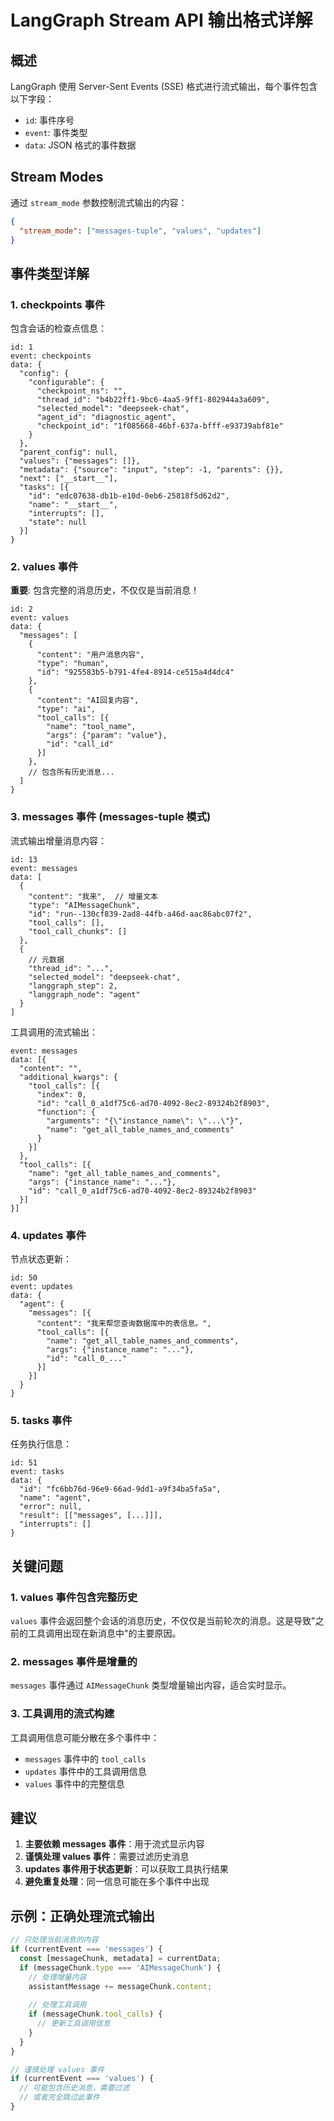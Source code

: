 # LangGraph Stream API 输出格式详解

## 概述

LangGraph 使用 Server-Sent Events (SSE) 格式进行流式输出，每个事件包含以下字段：
- `id`: 事件序号
- `event`: 事件类型
- `data`: JSON 格式的事件数据

## Stream Modes

通过 `stream_mode` 参数控制流式输出的内容：

```json
{
  "stream_mode": ["messages-tuple", "values", "updates"]
}
```

## 事件类型详解

### 1. checkpoints 事件
包含会话的检查点信息：

```
id: 1
event: checkpoints
data: {
  "config": {
    "configurable": {
      "checkpoint_ns": "",
      "thread_id": "b4b22ff1-9bc6-4aa5-9ff1-802944a3a609",
      "selected_model": "deepseek-chat",
      "agent_id": "diagnostic_agent",
      "checkpoint_id": "1f085668-46bf-637a-bfff-e93739abf81e"
    }
  },
  "parent_config": null,
  "values": {"messages": []},
  "metadata": {"source": "input", "step": -1, "parents": {}},
  "next": ["__start__"],
  "tasks": [{
    "id": "edc07638-db1b-e10d-0eb6-25818f5d62d2",
    "name": "__start__",
    "interrupts": [],
    "state": null
  }]
}
```

### 2. values 事件
**重要**: 包含完整的消息历史，不仅仅是当前消息！

```
id: 2
event: values
data: {
  "messages": [
    {
      "content": "用户消息内容",
      "type": "human",
      "id": "925583b5-b791-4fe4-8914-ce515a4d4dc4"
    },
    {
      "content": "AI回复内容",
      "type": "ai",
      "tool_calls": [{
        "name": "tool_name",
        "args": {"param": "value"},
        "id": "call_id"
      }]
    },
    // 包含所有历史消息...
  ]
}
```

### 3. messages 事件 (messages-tuple 模式)
流式输出增量消息内容：

```
id: 13
event: messages
data: [
  {
    "content": "我来",  // 增量文本
    "type": "AIMessageChunk",
    "id": "run--130cf839-2ad8-44fb-a46d-aac86abc07f2",
    "tool_calls": [],
    "tool_call_chunks": []
  },
  {
    // 元数据
    "thread_id": "...",
    "selected_model": "deepseek-chat",
    "langgraph_step": 2,
    "langgraph_node": "agent"
  }
]
```

工具调用的流式输出：
```
event: messages
data: [{
  "content": "",
  "additional_kwargs": {
    "tool_calls": [{
      "index": 0,
      "id": "call_0_a1df75c6-ad70-4092-8ec2-89324b2f8903",
      "function": {
        "arguments": "{\"instance_name\": \"...\"}",
        "name": "get_all_table_names_and_comments"
      }
    }]
  },
  "tool_calls": [{
    "name": "get_all_table_names_and_comments",
    "args": {"instance_name": "..."},
    "id": "call_0_a1df75c6-ad70-4092-8ec2-89324b2f8903"
  }]
}]
```

### 4. updates 事件
节点状态更新：

```
id: 50
event: updates
data: {
  "agent": {
    "messages": [{
      "content": "我来帮您查询数据库中的表信息。",
      "tool_calls": [{
        "name": "get_all_table_names_and_comments",
        "args": {"instance_name": "..."},
        "id": "call_0_..."
      }]
    }]
  }
}
```

### 5. tasks 事件
任务执行信息：

```
id: 51
event: tasks
data: {
  "id": "fc6bb76d-96e9-66ad-9dd1-a9f34ba5fa5a",
  "name": "agent",
  "error": null,
  "result": [["messages", [...]]],
  "interrupts": []
}
```

## 关键问题

### 1. values 事件包含完整历史
`values` 事件会返回整个会话的消息历史，不仅仅是当前轮次的消息。这是导致"之前的工具调用出现在新消息中"的主要原因。

### 2. messages 事件是增量的
`messages` 事件通过 `AIMessageChunk` 类型增量输出内容，适合实时显示。

### 3. 工具调用的流式构建
工具调用信息可能分散在多个事件中：
- `messages` 事件中的 `tool_calls`
- `updates` 事件中的工具调用信息
- `values` 事件中的完整信息

## 建议

1. **主要依赖 messages 事件**：用于流式显示内容
2. **谨慎处理 values 事件**：需要过滤历史消息
3. **updates 事件用于状态更新**：可以获取工具执行结果
4. **避免重复处理**：同一信息可能在多个事件中出现

## 示例：正确处理流式输出

```javascript
// 只处理当前消息的内容
if (currentEvent === 'messages') {
  const [messageChunk, metadata] = currentData;
  if (messageChunk.type === 'AIMessageChunk') {
    // 处理增量内容
    assistantMessage += messageChunk.content;
    
    // 处理工具调用
    if (messageChunk.tool_calls) {
      // 更新工具调用信息
    }
  }
}

// 谨慎处理 values 事件
if (currentEvent === 'values') {
  // 可能包含历史消息，需要过滤
  // 或者完全跳过此事件
}
```